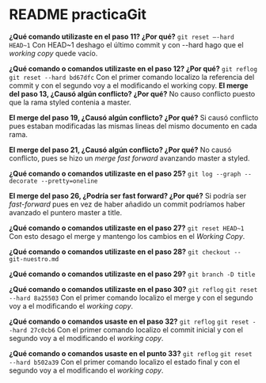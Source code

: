 # README practicaGit

**¿Qué comando utilizaste en el paso 11? ¿Por qué?**
`git reset —-hard HEAD~1` 
Con HEAD~1 deshago el último commit y con --hard hago que el *working copy* quede vacío.

**¿Qué comando o comandos utilizaste en el paso 12? ¿Por qué?**
`git reflog` 
`git reset --hard bd67dfc`
Con el primer comando localizo la referencia del commit y con el segundo voy a el modificando el working copy.
**El merge del paso 13, ¿Causó algún conflicto? ¿Por qué?**
No causo conflicto puesto que la rama styled contenia a master.

**El merge del paso 19, ¿Causó algún conflicto? ¿Por qué?**
Si causó conflicto pues estaban modificadas las mismas lineas del mismo documento en cada rama.

**El merge del paso 21, ¿Causó algún conflicto? ¿Por qué?**
No causó conflicto, pues se hizo un *merge fast forward* avanzando master a styled.

**¿Qué comando o comandos utilizaste en el paso 25?**
`git log --graph --decorate --pretty=oneline`

**El merge del paso 26, ¿Podría ser fast forward? ¿Por qué?**
Si podría ser *fast-forward* pues en vez de haber añadido un commit podríamos haber avanzado el puntero master a title.

**¿Qué comando o comandos utilizaste en el paso 27?** 
`git reset HEAD~1` 
Con esto desago el merge y mantengo los cambios en el *Working Copy*. 

**¿Qué comando o comandos utilizaste en el paso 28?**
`git checkout -- git-nuestro.md`

**¿Qué comando o comandos utilizaste en el paso 29?** 
`git branch -D title`

**¿Qué comando o comandos utilizaste en el paso 30?** 
`git reflog` 
`git reset --hard 8a25503`
Con el primer comando localizo el merge y con el segundo voy a el modificando el *working copy*.

**¿Qué comando o comandos usaste en el paso 32?**
`git reflog`
`git reset --hard 27c0cb6`
Con el primer comando localizo el commit inicial y con el segundo voy a el modificando el *working copy*.

**¿Qué comando o comandos usaste en el punto 33?**
`git reflog`
`git reset --hard b502a39`
Con el primer comando localizo el estado final y con el segundo voy a el modificando el *working copy*.
